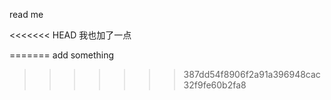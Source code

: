 


read me

<<<<<<< HEAD
我也加了一点

=======
add something
>>>>>>> 387dd54f8906f2a91a396948cac32f9fe60b2fa8

